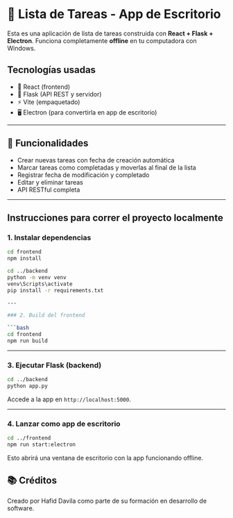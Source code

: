 
# 📝 Lista de Tareas - App de Escritorio

Esta es una aplicación de lista de tareas construida con **React + Flask + Electron**. Funciona completamente **offline** en tu computadora con Windows.

## Tecnologías usadas

- 🔵 React (frontend)
- 🐍 Flask (API REST y servidor)
- ⚡ Vite (empaquetado)
- 🖥️ Electron (para convertirla en app de escritorio)

---

## 🚀 Funcionalidades

- Crear nuevas tareas con fecha de creación automática
- Marcar tareas como completadas y moverlas al final de la lista
- Registrar fecha de modificación y completado
- Editar y eliminar tareas
- API RESTful completa

---

## Instrucciones para correr el proyecto localmente

### 1. Instalar dependencias

```bash
cd frontend
npm install

cd ../backend
python -m venv venv
venv\Scripts\activate
pip install -r requirements.txt

---

### 2. Build del frontend

```bash
cd frontend
npm run build
```

---

### 3. Ejecutar Flask (backend)

```bash
cd ../backend
python app.py
```

Accede a la app en `http://localhost:5000`.

---

### 4. Lanzar como app de escritorio

```bash
cd ../frontend
npm run start:electron
```

Esto abrirá una ventana de escritorio con la app funcionando offline. 

## 📚 Créditos

Creado por Hafid Davila como parte de su formación en desarrollo de software.
